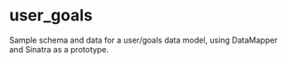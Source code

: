 user_goals
==========

Sample schema and data for a user/goals data model, using DataMapper and Sinatra as a prototype.
